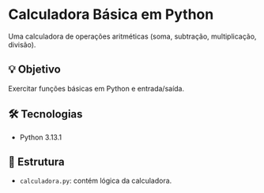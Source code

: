 # Calculadora Básica em Python

Uma calculadora de operações aritméticas (soma, subtração, multiplicação, divisão).

## 💡 Objetivo
Exercitar funções básicas em Python e entrada/saída.

## 🛠️ Tecnologias
- Python 3.13.1

## 📁 Estrutura
- `calculadora.py`: contém lógica da calculadora.
